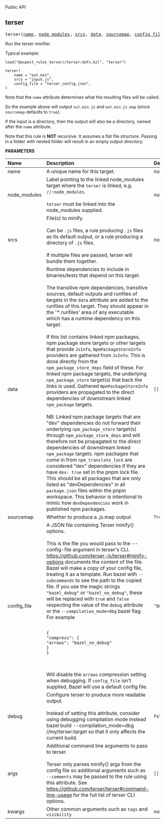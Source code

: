 <!-- Generated with Stardoc: http://skydoc.bazel.build -->

Public API

<a id="terser"></a>

## terser

<pre>
terser(<a href="#terser-name">name</a>, <a href="#terser-node_modules">node_modules</a>, <a href="#terser-srcs">srcs</a>, <a href="#terser-data">data</a>, <a href="#terser-sourcemap">sourcemap</a>, <a href="#terser-config_file">config_file</a>, <a href="#terser-debug">debug</a>, <a href="#terser-args">args</a>, <a href="#terser-kwargs">kwargs</a>)
</pre>

Run the terser minifier.

Typical example:

```starlark
load("@aspect_rules_terser//terser:defs.bzl", "terser")

terser(
    name = "out.min",
    srcs = "input.js",
    config_file = "terser_config.json",
)
```

Note that the `name` attribute determines what the resulting files will be called.

So the example above will output `out.min.js` and `out.min.js.map` (since `sourcemap` defaults to `true`).

If the input is a directory, then the output will also be a directory, named after the `name` attribute.

Note that this rule is **NOT** recursive. It assumes a flat file structure. Passing in a folder with nested folder
will result in an empty output directory.


**PARAMETERS**


| Name  | Description | Default Value |
| :------------- | :------------- | :------------- |
| <a id="terser-name"></a>name |  A unique name for this target.   |  none |
| <a id="terser-node_modules"></a>node_modules |  Label pointing to the linked node_modules target where the `terser` is linked, e.g. `//:node_modules`.<br><br>`terser` must be linked into the node_modules supplied.   |  none |
| <a id="terser-srcs"></a>srcs |  File(s) to minify.<br><br>Can be `.js` files, a rule producing `.js` files as its default output, or a rule producing a directory of `.js` files.<br><br>If multiple files are passed, terser will bundle them together.   |  none |
| <a id="terser-data"></a>data |  Runtime dependencies to include in binaries/tests that depend on this target.<br><br>The transitive npm dependencies, transitive sources, default outputs and runfiles of targets in the `data` attribute are added to the runfiles of this target. They should appear in the '*.runfiles' area of any executable which has a runtime dependency on this target.<br><br>If this list contains linked npm packages, npm package store targets or other targets that provide `JsInfo`, `NpmPackageStoreInfo` providers are gathered from `JsInfo`. This is done directly from the `npm_package_store_deps` field of these. For linked npm package targets, the underlying `npm_package_store` target(s) that back the links is used. Gathered `NpmPackageStoreInfo` providers are propagated to the direct dependencies of downstream linked `npm_package` targets.<br><br>NB: Linked npm package targets that are "dev" dependencies do not forward their underlying `npm_package_store` target(s) through `npm_package_store_deps` and will therefore not be propagated to the direct dependencies of downstream linked `npm_package` targets. npm packages that come in from `npm_translate_lock` are considered "dev" dependencies if they are have `dev: true` set in the pnpm lock file. This should be all packages that are only listed as "devDependencies" in all `package.json` files within the pnpm workspace. This behavior is intentional to mimic how `devDependencies` work in published npm packages.   |  `[]` |
| <a id="terser-sourcemap"></a>sourcemap |  Whether to produce a .js.map output   |  `True` |
| <a id="terser-config_file"></a>config_file |  A JSON file containing Terser minify() options.<br><br>This is the file you would pass to the --config-file argument in terser's CLI. https://github.com/terser-js/terser#minify-options documents the content of the file. Bazel will make a copy of your config file, treating it as a template. Run bazel with `--subcommands` to see the path to the copied file. If you use the magic strings `"bazel_debug"` or `"bazel_no_debug"`, these will be replaced with `true` and `false` respecting the value of the `debug` attribute or the `--compilation_mode=dbg` bazel flag. For example<br><br><pre><code>{&#10;    "compress": {&#10;        "arrows": "bazel_no_debug"&#10;    }&#10;}</code></pre><br><br>Will disable the `arrows` compression setting when debugging. If `config_file` isn't supplied, Bazel will use a default config file.   |  `"@aspect_rules_terser//terser/private:terser_config.default.json"` |
| <a id="terser-debug"></a>debug |  Configure terser to produce more readable output.<br><br>Instead of setting this attribute, consider using debugging compilation mode instead bazel build --compilation_mode=dbg //my/terser:target so that it only affects the current build.   |  `False` |
| <a id="terser-args"></a>args |  Additional command line arguments to pass to terser.<br><br>Terser only parses minify() args from the config file so additional arguments such as `--comments` may be passed to the rule using this attribute. See https://github.com/terser/terser#command-line-usage for the full list of terser CLI options.   |  `[]` |
| <a id="terser-kwargs"></a>kwargs |  Other common arguments such as `tags` and `visibility`   |  none |


